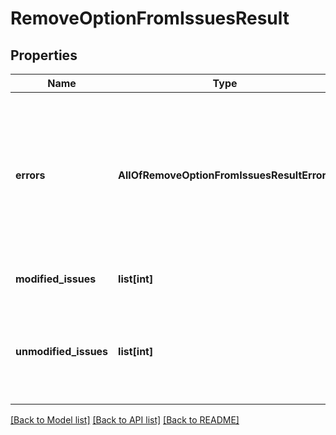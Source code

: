 # RemoveOptionFromIssuesResult

## Properties
Name | Type | Description | Notes
------------ | ------------- | ------------- | -------------
**errors** | **AllOfRemoveOptionFromIssuesResultErrors** | A collection of errors related to unchanged issues. The collection size is limited, which means not all errors may be returned. | [optional] 
**modified_issues** | **list[int]** | The IDs of the modified issues. | [optional] 
**unmodified_issues** | **list[int]** | The IDs of the unchanged issues, those issues where errors prevent modification. | [optional] 

[[Back to Model list]](../README.md#documentation-for-models) [[Back to API list]](../README.md#documentation-for-api-endpoints) [[Back to README]](../README.md)

